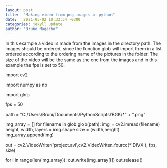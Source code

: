 ```yaml
---
layout: post
title:  "Making video from png images in python"
date:   2021-05-02 10:33:54 -0300
categories: jekyll update
author: "Bruno Magacho"
---
```


In this example a video is  made from the images in the directory path. The images should be ordered, since the function glob will import them in a list ordered according to the ordering name of the pictures in the folder. The size of the video will be the same as the one from the images and in this example the fps is set to 50. 

import cv2

import numpy as np

import glob


fps = 50

path = "C:/Users/Bruni/Documents/PythonScripts/BGK/*" + ".png"
 
img_array = []
for filename in glob.glob(path):
    img = cv2.imread(filename)
    height, width, layers = img.shape
    size = (width,height)
    img_array.append(img)
 
 
out = cv2.VideoWriter('project.avi',cv2.VideoWriter_fourcc(*'DIVX'), fps, size)
 
for i in range(len(img_array)):
    out.write(img_array[i])
out.release()

